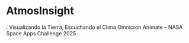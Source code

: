 # AtmosInsight
: Visualizando la Tierra, Escuchando el Clima Omnicron Animate – NASA Space Apps Challenge 2025
